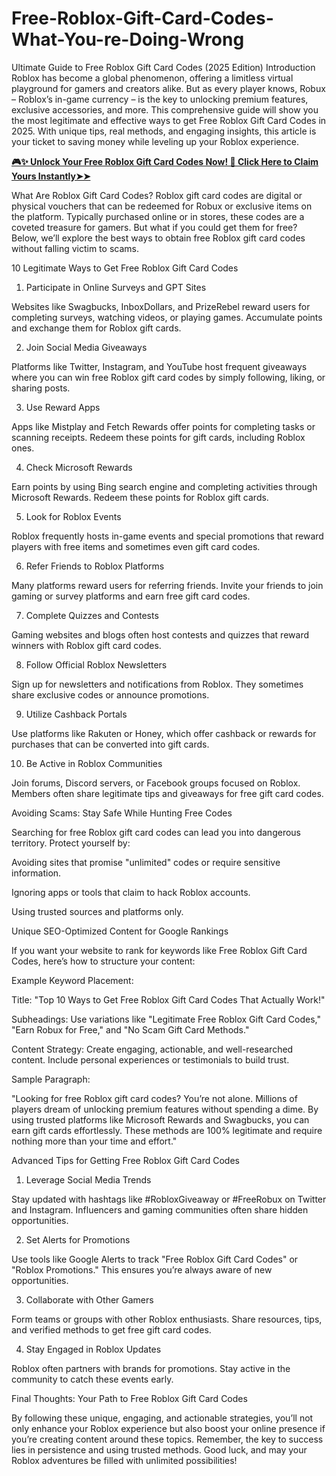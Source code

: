 # Free-Roblox-Gift-Card-Codes-What-You-re-Doing-Wrong
Ultimate Guide to Free Roblox Gift Card Codes (2025 Edition)
Introduction
Roblox has become a global phenomenon, offering a limitless virtual playground for gamers and creators alike. But as every player knows, Robux – Roblox’s in-game currency – is the key to unlocking premium features, exclusive accessories, and more. This comprehensive guide will show you the most legitimate and effective ways to get Free Roblox Gift Card Codes in 2025. With unique tips, real methods, and engaging insights, this article is your ticket to saving money while leveling up your Roblox experience.

**[🎮✨ Unlock Your Free Roblox Gift Card Codes Now! 🎁 Click Here to Claim Yours Instantly➤➤](https://myusoffer.xyz/all-gift-card-2/)**

What Are Roblox Gift Card Codes?
Roblox gift card codes are digital or physical vouchers that can be redeemed for Robux or exclusive items on the platform. Typically purchased online or in stores, these codes are a coveted treasure for gamers. But what if you could get them for free? Below, we’ll explore the best ways to obtain free Roblox gift card codes without falling victim to scams.

10 Legitimate Ways to Get Free Roblox Gift Card Codes

1. Participate in Online Surveys and GPT Sites

Websites like Swagbucks, InboxDollars, and PrizeRebel reward users for completing surveys, watching videos, or playing games. Accumulate points and exchange them for Roblox gift cards.

2. Join Social Media Giveaways

Platforms like Twitter, Instagram, and YouTube host frequent giveaways where you can win free Roblox gift card codes by simply following, liking, or sharing posts.

3. Use Reward Apps

Apps like Mistplay and Fetch Rewards offer points for completing tasks or scanning receipts. Redeem these points for gift cards, including Roblox ones.

4. Check Microsoft Rewards

Earn points by using Bing search engine and completing activities through Microsoft Rewards. Redeem these points for Roblox gift cards.

5. Look for Roblox Events

Roblox frequently hosts in-game events and special promotions that reward players with free items and sometimes even gift card codes.

6. Refer Friends to Roblox Platforms

Many platforms reward users for referring friends. Invite your friends to join gaming or survey platforms and earn free gift card codes.

7. Complete Quizzes and Contests

Gaming websites and blogs often host contests and quizzes that reward winners with Roblox gift card codes.

8. Follow Official Roblox Newsletters

Sign up for newsletters and notifications from Roblox. They sometimes share exclusive codes or announce promotions.

9. Utilize Cashback Portals

Use platforms like Rakuten or Honey, which offer cashback or rewards for purchases that can be converted into gift cards.

10. Be Active in Roblox Communities

Join forums, Discord servers, or Facebook groups focused on Roblox. Members often share legitimate tips and giveaways for free gift card codes.

Avoiding Scams: Stay Safe While Hunting Free Codes

Searching for free Roblox gift card codes can lead you into dangerous territory. Protect yourself by:

Avoiding sites that promise "unlimited" codes or require sensitive information.

Ignoring apps or tools that claim to hack Roblox accounts.

Using trusted sources and platforms only.

Unique SEO-Optimized Content for Google Rankings

If you want your website to rank for keywords like Free Roblox Gift Card Codes, here’s how to structure your content:

Example Keyword Placement:

Title: "Top 10 Ways to Get Free Roblox Gift Card Codes That Actually Work!"

Subheadings: Use variations like "Legitimate Free Roblox Gift Card Codes," "Earn Robux for Free," and "No Scam Gift Card Methods."

Content Strategy: Create engaging, actionable, and well-researched content. Include personal experiences or testimonials to build trust.

Sample Paragraph:

"Looking for free Roblox gift card codes? You’re not alone. Millions of players dream of unlocking premium features without spending a dime. By using trusted platforms like Microsoft Rewards and Swagbucks, you can earn gift cards effortlessly. These methods are 100% legitimate and require nothing more than your time and effort."

Advanced Tips for Getting Free Roblox Gift Card Codes

1. Leverage Social Media Trends

Stay updated with hashtags like #RobloxGiveaway or #FreeRobux on Twitter and Instagram. Influencers and gaming communities often share hidden opportunities.

2. Set Alerts for Promotions

Use tools like Google Alerts to track "Free Roblox Gift Card Codes" or "Roblox Promotions." This ensures you’re always aware of new opportunities.

3. Collaborate with Other Gamers

Form teams or groups with other Roblox enthusiasts. Share resources, tips, and verified methods to get free gift card codes.

4. Stay Engaged in Roblox Updates

Roblox often partners with brands for promotions. Stay active in the community to catch these events early.

Final Thoughts: Your Path to Free Roblox Gift Card Codes

By following these unique, engaging, and actionable strategies, you’ll not only enhance your Roblox experience but also boost your online presence if you’re creating content around these topics. Remember, the key to success lies in persistence and using trusted methods. Good luck, and may your Roblox adventures be filled with unlimited possibilities!
